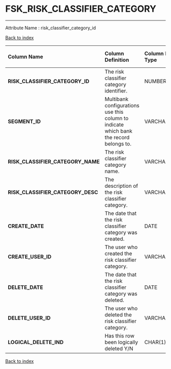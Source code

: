 # FSK_RISK_CLASSIFIER_CATEGORY

---

Attribute Name :   risk_classifier_category_id

[Back to index](./index.md)

| Column Name                       | Column Definition                                                                      | Column Data Type   | Column Null Option   | PK   | FK   |
|:----------------------------------|:---------------------------------------------------------------------------------------|:-------------------|:---------------------|:-----|:-----|
| **RISK_CLASSIFIER_CATEGORY_ID**   | The risk classifier category identifier.                                               | NUMBER(12,0)       | Not Null             | Yes  | No   |
| **SEGMENT_ID**                    | Multibank configurations use this column to indicate which bank the record belongs to. | VARCHAR2(128)      | Not Null             | Yes  | No   |
| **RISK_CLASSIFIER_CATEGORY_NAME** | The risk classifier category name.                                                     | VARCHAR2(35)       | Null                 | No   | No   |
| **RISK_CLASSIFIER_CATEGORY_DESC** | The description of the risk classifier category.                                       | VARCHAR2(255)      | Null                 | No   | No   |
| **CREATE_DATE**                   | The date that the risk classifier category was created.                                | DATE               | Null                 | No   | No   |
| **CREATE_USER_ID**                | The user who created the risk classifier category.                                     | VARCHAR2(60)       | Null                 | No   | No   |
| **DELETE_DATE**                   | The date that the risk classifier category was deleted.                                | DATE               | Null                 | No   | No   |
| **DELETE_USER_ID**                | The user who deleted the risk classifier category.                                     | VARCHAR2(60)       | Null                 | No   | No   |
| **LOGICAL_DELETE_IND**            | Has this row been logically deleted Y/N                                                | CHAR(1)            | Not Null             | No   | No   |

[Back to index](./index.md)